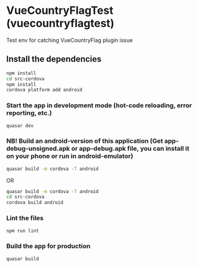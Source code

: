 # VueCountryFlagTest (vuecountryflagtest)

Test env for catching VueCountryFlag plugin issue

## Install the dependencies
```bash
npm install
cd src-cordova
npm install
cordova platform add android
```

### Start the app in development mode (hot-code reloading, error reporting, etc.)
```bash
quasar dev
```

### NB! Build an android-version of this application (Get app-debug-unsigned.apk or app-debug.apk file, you can install it on your phone or run in android-emulator)
```bash
quasar build -m cordova -T android
```

OR

```bash
quasar build -m cordova -T android
cd src-cordova
cordova build android
```

### Lint the files
```bash
npm run lint
```

### Build the app for production
```bash
quasar build
```
